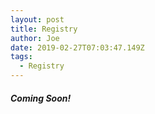 ```yaml
---
layout: post
title: Registry
author: Joe
date: 2019-02-27T07:03:47.149Z
tags: 
  - Registry
---
```



##### Coming Soon!
 

